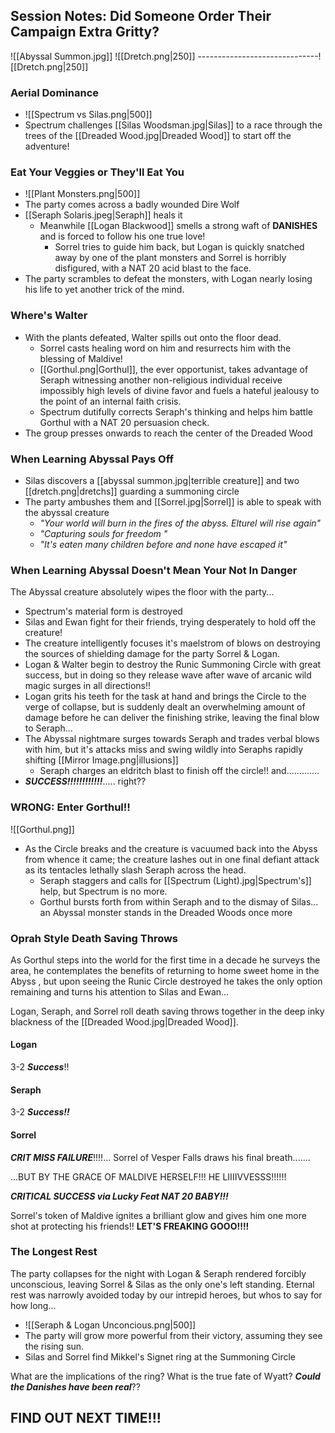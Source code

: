 ## Session Notes: Did Someone Order Their Campaign Extra Gritty?
![[Abyssal Summon.jpg]]
![[Dretch.png|250]] ------------------------------![[Dretch.png|250]] 
### Aerial Dominance
- ![[Spectrum vs Silas.png|500]]
- Spectrum challenges [[Silas Woodsman.jpg|Silas]] to a race through the trees of the [[Dreaded Wood.jpg|Dreaded Wood]] to start off the adventure! 
### Eat Your Veggies or They'll Eat You
- ![[Plant Monsters.png|500]]
- The party comes across a badly wounded Dire Wolf
- [[Seraph Solaris.jpeg|Seraph]] heals it 
	- Meanwhile [[Logan Blackwood]] smells a strong waft of **DANISHES** and is forced to follow his one true love!
		- Sorrel tries to guide him back, but Logan is quickly snatched away by one of the plant monsters and Sorrel is horribly disfigured, with a NAT 20 acid blast to the face.
- The party scrambles to defeat the monsters, with Logan nearly losing his life to yet another trick of the mind.
### Where's Walter 
- With the plants defeated, Walter spills out onto the floor dead.
	- Sorrel casts healing word on him and resurrects him with the blessing of Maldive!
	- [[Gorthul.png|Gorthul]], the ever opportunist, takes advantage of Seraph witnessing another non-religious individual receive impossibly high levels of divine favor and fuels a hateful jealousy to the point of an internal faith crisis.
	- Spectrum dutifully corrects Seraph's thinking and helps him battle Gorthul with a NAT 20 persuasion check.
- The group presses onwards to reach the center of the Dreaded Wood

### When Learning Abyssal Pays Off
- Silas discovers a [[abyssal summon.jpg|terrible creature]] and two [[dretch.png|dretchs]] guarding a summoning circle 
- The party ambushes them and [[Sorrel.jpg|Sorrel]] is able to speak with the abyssal creature 
	- *"Your world will burn in the fires of the abyss. Elturel will rise again"*
	- *"Capturing souls for freedom "*
	- *"It's eaten many children before and none have escaped it"*

### When Learning Abyssal Doesn't Mean Your Not In Danger 
The Abyssal creature absolutely wipes the floor with the party...
- Spectrum's material form is destroyed
- Silas and Ewan fight for their friends, trying desperately to hold off the creature! 
- The creature intelligently focuses it's maelstrom of blows on destroying the sources of shielding damage for the party Sorrel & Logan.
- Logan & Walter begin to destroy the Runic Summoning Circle with great success, but in doing so they release wave after wave of arcanic wild magic surges in all directions!!
- Logan grits his teeth for the task at hand and brings the Circle to the verge of collapse, but is suddenly dealt an overwhelming amount of damage before he can deliver the finishing strike, leaving the final blow to Seraph...
- The Abyssal nightmare surges towards Seraph and trades verbal blows with him, but it's attacks miss and swing wildly into Seraphs rapidly shifting [[Mirror Image.png|illusions]]
	- Seraph charges an eldritch blast to finish off the circle!! and.............
- ***SUCCESS!!!!!!!!!!!!***..... right??

### WRONG: Enter Gorthul!!
![[Gorthul.png]]
- As the Circle breaks and the creature is vacuumed back into the Abyss from whence it came; the creature lashes out in one final defiant attack as its tentacles lethally slash Seraph across the head.
	- Seraph staggers and calls for [[Spectrum (Light).jpg|Spectrum's]] help, but Spectrum is no more. 
	- Gorthul bursts forth from within Seraph and to the dismay of Silas... an Abyssal monster stands in the Dreaded Woods once more

### Oprah Style Death Saving Throws 
As Gorthul steps into the world for the first time in a decade he surveys the area, he contemplates the benefits of returning to home sweet home in the Abyss , but upon seeing the Runic Circle destroyed he takes the only option remaining and turns his attention to Silas and Ewan...

Logan, Seraph, and Sorrel roll death saving throws together in the deep inky blackness of the [[Dreaded Wood.jpg|Dreaded Wood]].
#### Logan 
3-2 ***Success***!!
#### Seraph
3-2 ***Success!!***
#### Sorrel
***CRIT MISS FAILURE***!!!!... Sorrel of Vesper Falls draws his final breath.......

...BUT BY THE GRACE OF MALDIVE HERSELF!!! HE LIIIIVVESSS!!!!!!

***CRITICAL SUCCESS via Lucky Feat NAT 20 BABY!!!***

Sorrel's token of Maldive ignites a brilliant glow and gives him one more shot at protecting his friends!! **LET'S FREAKING GOOO!!!!**

### The Longest Rest
The party collapses for the night with Logan & Seraph rendered forcibly unconscious, leaving Sorrel & Silas as the only one's left standing. Eternal rest was narrowly avoided today by our intrepid heroes, but whos to say for how long...
- ![[Seraph & Logan Unconcious.png|500]]
- The party will grow more powerful from their victory, assuming they see the rising sun.
- Silas and Sorrel find Mikkel's Signet ring at the Summoning Circle

What are the implications of the ring? What is the true fate of Wyatt? ***Could the Danishes have been real***?? 

## FIND OUT NEXT TIME!!!